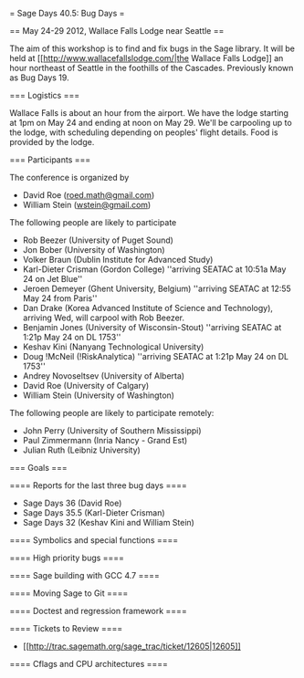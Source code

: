 = Sage Days 40.5: Bug Days =

== May 24-29 2012, Wallace Falls Lodge near Seattle ==

The aim of this workshop is to find and fix bugs in the Sage library.  It will be held at [[http://www.wallacefallslodge.com/|the Wallace Falls Lodge]] an hour northeast of Seattle in the foothills of the Cascades.  Previously known as Bug Days 19.

=== Logistics ===

Wallace Falls is about an hour from the airport.  We have the lodge starting at 1pm on May 24 and ending at noon on May 29.  We'll be carpooling up to the lodge, with scheduling depending on peoples' flight details.  Food is provided by the lodge.

=== Participants ===

The conference is organized by

 * David Roe (roed.math@gmail.com)
 * William Stein (wstein@gmail.com)

The following people are likely to participate

 * Rob Beezer (University of Puget Sound)
 * Jon Bober (University of Washington)
 * Volker Braun (Dublin Institute for Advanced Study)
 * Karl-Dieter Crisman (Gordon College) ''arriving SEATAC at 10:51a May 24 on Jet Blue''
 * Jeroen Demeyer (Ghent University, Belgium) ''arriving SEATAC at 12:55 May 24 from Paris''
 * Dan Drake (Korea Advanced Institute of Science and Technology), arriving Wed, will carpool with Rob Beezer.
 * Benjamin Jones (University of Wisconsin-Stout) ''arriving SEATAC at 1:21p May 24 on DL 1753''
 * Keshav Kini (Nanyang Technological University)
 * Doug !McNeil (!RiskAnalytica) ''arriving SEATAC at 1:21p May 24 on DL 1753''
 * Andrey Novoseltsev (University of Alberta)
 * David Roe (University of Calgary)
 * William Stein (University of Washington)

The following people are likely to participate remotely:

 * John Perry (University of Southern Mississippi)
 * Paul Zimmermann (Inria Nancy - Grand Est)
 * Julian Ruth (Leibniz University)

=== Goals ===

==== Reports for the last three bug days ====

 * Sage Days 36 (David Roe)
 * Sage Days 35.5 (Karl-Dieter Crisman)
 * Sage Days 32 (Keshav Kini and William Stein)

==== Symbolics and special functions ====

==== High priority bugs ====

==== Sage building with GCC 4.7 ====

==== Moving Sage to Git ====

==== Doctest and regression framework ====

==== Tickets to Review ====

 * [[http://trac.sagemath.org/sage_trac/ticket/12605|12605]]

==== Cflags and CPU architectures ====
